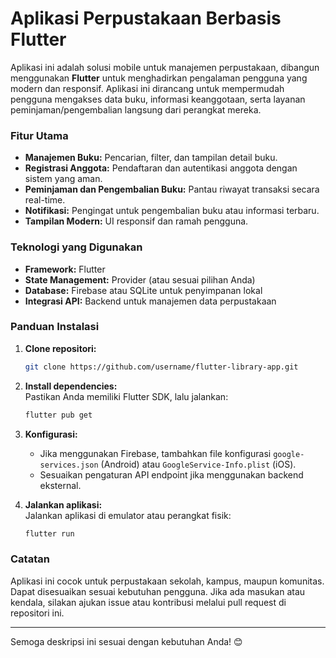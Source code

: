 # Aplikasi Perpustakaan Berbasis Flutter  
Aplikasi ini adalah solusi mobile untuk manajemen perpustakaan, dibangun menggunakan **Flutter** untuk menghadirkan pengalaman pengguna yang modern dan responsif. Aplikasi ini dirancang untuk mempermudah pengguna mengakses data buku, informasi keanggotaan, serta layanan peminjaman/pengembalian langsung dari perangkat mereka.  

### Fitur Utama  
- **Manajemen Buku:** Pencarian, filter, dan tampilan detail buku.  
- **Registrasi Anggota:** Pendaftaran dan autentikasi anggota dengan sistem yang aman.  
- **Peminjaman dan Pengembalian Buku:** Pantau riwayat transaksi secara real-time.  
- **Notifikasi:** Pengingat untuk pengembalian buku atau informasi terbaru.  
- **Tampilan Modern:** UI responsif dan ramah pengguna.  

### Teknologi yang Digunakan  
- **Framework:** Flutter  
- **State Management:** Provider (atau sesuai pilihan Anda)  
- **Database:** Firebase atau SQLite untuk penyimpanan lokal  
- **Integrasi API:** Backend untuk manajemen data perpustakaan  

### Panduan Instalasi  
1. **Clone repositori:**  
   ```bash
   git clone https://github.com/username/flutter-library-app.git
   ```  
2. **Install dependencies:**  
   Pastikan Anda memiliki Flutter SDK, lalu jalankan:  
   ```bash
   flutter pub get
   ```  
3. **Konfigurasi:**  
   - Jika menggunakan Firebase, tambahkan file konfigurasi `google-services.json` (Android) atau `GoogleService-Info.plist` (iOS).  
   - Sesuaikan pengaturan API endpoint jika menggunakan backend eksternal.  

4. **Jalankan aplikasi:**  
   Jalankan aplikasi di emulator atau perangkat fisik:  
   ```bash
   flutter run
   ```  

### Catatan  
Aplikasi ini cocok untuk perpustakaan sekolah, kampus, maupun komunitas. Dapat disesuaikan sesuai kebutuhan pengguna. Jika ada masukan atau kendala, silakan ajukan issue atau kontribusi melalui pull request di repositori ini.  

--- 

Semoga deskripsi ini sesuai dengan kebutuhan Anda! 😊
